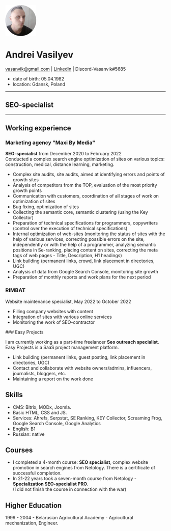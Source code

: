 ![Vasanvik](image/Vasanvik.jpg)
# Andrei Vasilyev
vasanvik@gmail.com | [Linkedin](https://www.linkedin.com/in/andrei-vasilyev/) | Discord-Vasanvik#5685  
* date of birth: 05.04.1982
* location: Gdansk, Poland

_____________
## SEO-specialist
_____________
<h2>Working experience</h2>

 <h3>Marketing agency "Maxi By Media"</h3>
 <p><b>SEO-specialist</b> from December 2020 to February 2022<br> 
 Conducted a complex search engine optimization of sites on various topics: construction, medical, distance learning, marketing.</p>
 <ul>
 <li>Complex site audits, site audits, aimed at identifying errors and points of growth sites</li>
 <li>Analysis of competitors from the TOP, evaluation of the most priority growth points</li>
 <li>Communication with customers, coordination of all stages of work on optimization of sites</li>
 <li>Bug fixing, optimization of sites</li>
 <li>Collecting the semantic core, semantic clustering (using the Key Collector)</li>
 <li>Preparation of technical specifications for programmers, copywriters (control over the execution of technical specifications)</li>
 <li>Internal optimization of web-sites (monitoring the status of sites with the help of various services, correcting possible errors on the site, independently or with   the help of a programmer, analyzing semantic positions in Se-ranking, placing content on sites, correcting the meta tags of web pages - Title, Description, H1         headings)</li>
 <li>Link building (permanent links, crowd, link placement in directories, UGC)</li>
 <li>Analysis of data from Google Search Console, monitoring site growth</li>
 <li>Preparation of monthly reports and work plans for the next period</li>
 </ul>

 <h3>RIMBAT</h3>
 <p>Website maintenance specialist, May 2022 to October 2022</p> 
 <ul>
 <li>Filling company websites with content</li>
 <li>Integration of sites with various online services</li>
 <li>Monitoring the work of SEO-contractor</li>
 </ul>
 ### Easy Projects  <br>   
 <p>I am currently working as a part-time freelancer <b>Seo outreach specialist</b>.<br>
 Easy Projects is a SaaS project management platform.</p>
 <ul>
 <li>Link building (permanent links, guest posting, link placement in directories, UGC)</li>
 <li>Contact and collaborate with website owners/admins, influencers, journalists, bloggers, etc.</li>
 <li>Maintaining a report on the work done</li>
</ul>
 
 ## Skills
 * CMS: Bitrix, MODx, Joomla.<br>
 * Basic HTML, CSS and JS.<br>
 * Services: Ahrefs, Serpstat, SE Ranking, KEY Collector, Screaming Frog, Google Search Console, Google Analytics<br>
 * English: B1<br>
 * Russian: native

 ## Courses
  - I completed a 4-month course: **SEO specialist**, complex website promotion in search engines from Netology.
    There is a certificate of successful completion.
  - In 21-22 years took a seven-month course from Netology - **Specialization SEO-specialist PRO**.<br>
    (I did not finish the course in connection with the war)

 ## Higher Education
 1999 - 2004 - Belarusian Agricultural Academy - Agricultural mechanization, Engineer. 

